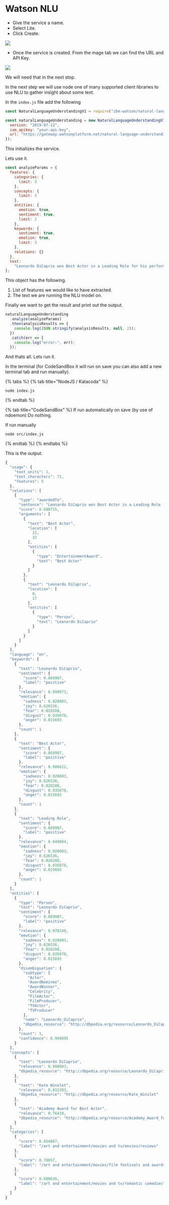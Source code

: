 # Watson NLU

* Give the service a name.
* Select Lite.
* Click Create.

![](../.gitbook/assets/screen-shot-2019-08-10-at-1.45.11-am.png)

* Once the service is created. From the mage tab we can find the URL and API Key.

![](../.gitbook/assets/image%20%284%29.png)

We will need that in the next stop.

In the next step we will use node one of many supported client libraries to use NLU to gather insight about some text.

In the `index.js` file add the following

```javascript
const NaturalLanguageUnderstandingV1 = require("ibm-watson/natural-language-understanding/v1");

const naturalLanguageUnderstanding = new NaturalLanguageUnderstandingV1({
  version: "2019-07-12",
  iam_apikey: "your-api-key",
  url: "https://gateway.watsonplatform.net/natural-language-understanding/api"
});
```

This initializes the service.

Lets use it.

```javascript
const analyzeParams = {
  features: {
    categories: {
      limit: 3
    },
    concepts: {
      limit: 3
    },
    entities: {
      emotion: true,
      sentiment: true,
      limit: 2
    },
    keywords: {
      sentiment: true,
      emotion: true,
      limit: 3
    },
    relations: {}
  },
  text:
    "Leonardo DiCaprio won Best Actor in a Leading Role for his performance."
};
```

This object has the following.

1. List of features we would like to have extracted.
2. The text we are running the NLU model on.

Finally we want to get the result and print out the output.

```javascript
naturalLanguageUnderstanding
  .analyze(analyzeParams)
  .then(analysisResults => {
    console.log(JSON.stringify(analysisResults, null, 2));
  })
  .catch(err => {
    console.log("error:", err);
  });
```

And thats all. Lets run it.

In the terminal \(for CodeSandBox it will run on save you can also add a new terminal tab and run manually\).

{% tabs %}
{% tab title="NodeJS / Katacoda" %}
```text
node index.js
```
{% endtab %}

{% tab title="CodeSandBox" %}
If run automatically on save \(by use of ndoemon\) Do nothing.

If run manually

```text
node src/index.js
```
{% endtab %}
{% endtabs %}

This is the output.

```typescript
{
  "usage": {
    "text_units": 1,
    "text_characters": 71,
    "features": 5
  },
  "relations": [
    {
      "type": "awardedTo",
      "sentence": "Leonardo DiCaprio won Best Actor in a Leading Role for his performance.",
      "score": 0.680715,
      "arguments": [
        {
          "text": "Best Actor",
          "location": [
            22,
            32
          ],
          "entities": [
            {
              "type": "EntertainmentAward",
              "text": "Best Actor"
            }
          ]
        },
        {
          "text": "Leonardo DiCaprio",
          "location": [
            0,
            17
          ],
          "entities": [
            {
              "type": "Person",
              "text": "Leonardo DiCaprio"
            }
          ]
        }
      ]
    }
  ],
  "language": "en",
  "keywords": [
    {
      "text": "Leonardo DiCaprio",
      "sentiment": {
        "score": 0.869987,
        "label": "positive"
      },
      "relevance": 0.999973,
      "emotion": {
        "sadness": 0.028003,
        "joy": 0.626536,
        "fear": 0.020288,
        "disgust": 0.035078,
        "anger": 0.015693
      },
      "count": 1
    },
    {
      "text": "Best Actor",
      "sentiment": {
        "score": 0.869987,
        "label": "positive"
      },
      "relevance": 0.986622,
      "emotion": {
        "sadness": 0.028003,
        "joy": 0.626536,
        "fear": 0.020288,
        "disgust": 0.035078,
        "anger": 0.015693
      },
      "count": 1
    },
    {
      "text": "Leading Role",
      "sentiment": {
        "score": 0.869987,
        "label": "positive"
      },
      "relevance": 0.949084,
      "emotion": {
        "sadness": 0.028003,
        "joy": 0.626536,
        "fear": 0.020288,
        "disgust": 0.035078,
        "anger": 0.015693
      },
      "count": 1
    }
  ],
  "entities": [
    {
      "type": "Person",
      "text": "Leonardo DiCaprio",
      "sentiment": {
        "score": 0.869987,
        "label": "positive"
      },
      "relevance": 0.978348,
      "emotion": {
        "sadness": 0.028003,
        "joy": 0.626536,
        "fear": 0.020288,
        "disgust": 0.035078,
        "anger": 0.015693
      },
      "disambiguation": {
        "subtype": [
          "Actor",
          "AwardNominee",
          "AwardWinner",
          "Celebrity",
          "FilmActor",
          "FilmProducer",
          "TVActor",
          "TVProducer"
        ],
        "name": "Leonardo_DiCaprio",
        "dbpedia_resource": "http://dbpedia.org/resource/Leonardo_DiCaprio"
      },
      "count": 1,
      "confidence": 0.999095
    }
  ],
  "concepts": [
    {
      "text": "Leonardo DiCaprio",
      "relevance": 0.980803,
      "dbpedia_resource": "http://dbpedia.org/resource/Leonardo_DiCaprio"
    },
    {
      "text": "Kate Winslet",
      "relevance": 0.815393,
      "dbpedia_resource": "http://dbpedia.org/resource/Kate_Winslet"
    },
    {
      "text": "Academy Award for Best Actor",
      "relevance": 0.76418,
      "dbpedia_resource": "http://dbpedia.org/resource/Academy_Award_for_Best_Actor"
    }
  ],
  "categories": [
    {
      "score": 0.854887,
      "label": "/art and entertainment/movies and tv/movies/reviews"
    },
    {
      "score": 0.78057,
      "label": "/art and entertainment/movies/film festivals and awards"
    },
    {
      "score": 0.680636,
      "label": "/art and entertainment/movies and tv/romantic comedies"
    }
  ]
}
```

